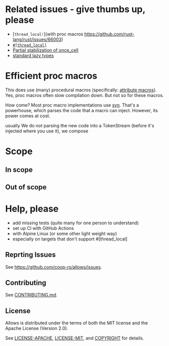 
# Related issues - give thumbs up, please
- [`thread_local!`](with proc macros https://github.com/rust-lang/rust/issues/66003)
- [`#[thread_local]`](https://github.com/rust-lang/rust/issues/29594)
- [Partial stabilization of once_cell](https://github.com/rust-lang/rust/pull/105587)
- [standard lazy types](https://github.com/rust-lang/rfcs/pull/2788)


# Efficient proc macros

This does use (many) procedural macros (specifically: [attribute macros](https://doc.rust-lang.org/nightly/book/ch19-06-macros.html#attribute-like-macros)). Yes, proc macros often slow compilation down. But not so for these macros.

How come? Most proc macro implementations use [syn](https://crates.io/crates/syn). That's a powerhouse, which parses the code that a macro can inject. However, its power comes at cost.

 usually 
We do not parsing the new code into a TokenStream (before it's injected where you use it), we compose 

# Scope
## In scope

## Out of scope

# Help, please
- add missing tests (quite many for one person to understand)
- set up CI with GitHub Actions
-  with Alpine Linux (or some other light weight way)
-  especially on targets that don't support #[thread_local]


## Reprting Issues

See <https://github.com/coop-rs/allows/issues>.

## Contributing

See [CONTRIBUTING.md](CONTRIBUTING.md).

## License

Allows is distributed under the terms of both the MIT license and the
Apache License (Version 2.0).

See [LICENSE-APACHE](LICENSE-APACHE), [LICENSE-MIT](LICENSE-MIT), and
[COPYRIGHT](COPYRIGHT) for details.
